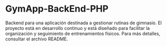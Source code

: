 # GymApp-BackEnd-PHP
 Backend para una aplicación destinada a gestionar rutinas de gimnasio. El proyecto está en desarrollo continuo y está diseñado para facilitar la organización y seguimiento de entrenamientos físicos. Para más detalles, consultar el archivo README.

